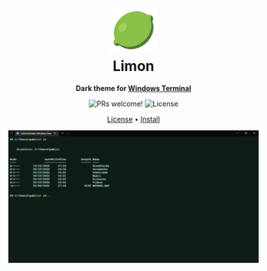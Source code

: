 <h1 align="center">
  <br>
  <img src="icon.png" width="100px">
  <br>
  Limon
  <br>
</h1>

<p align="center">
  <strong>Dark theme for <a href="https://www.microsoft.com/pt-br/p/windows-terminal/9n0dx20hk701">Windows Terminal</a></strong>
</p>

<p align="center">
  <img src="https://img.shields.io/badge/PRs-welcome-%235FCC6F.svg" alt="PRs welcome!" />
  <img alt="License" src="https://img.shields.io/badge/license-MIT-%235FCC6F">
</p>

<p align="center">
    <a href="LICENSE">License</a> •
    <a href="INSTALL.md">Install</a>
</p>

<img src="screenshot.png">
